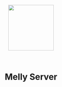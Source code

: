 <p align="center"><img src="https://user-images.githubusercontent.com/82302520/201555435-61b2b766-3b0b-4aa3-81c2-a185dccd5e2b.png"  width="150" height="150"></p>
<br>
<div align="center">
<h1>Melly Server</h1>
</div>
